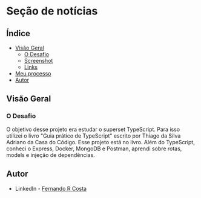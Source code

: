 # Seção de notícias

## Índice

- [Visão Geral](#visão-geral)
  - [O Desafio](#o-desafio)
  - [Screenshot](#screenshot)
  - [Links](#links)
- [Meu processo](#meu-processo)
- [Autor](#autor)

## Visão Geral

### O Desafio

O objetivo desse projeto era estudar o superset TypeScript. Para isso utilizei o livro "Guia prático de TypeScript" escrito por Thiago da Silva Adriano da Casa do Código. Esse projeto está no livro.
Além do TypeScript, conheci o Express, Docker, MongoDB e Postman, aprendi sobre rotas, models e injeção de dependências.

## Autor

- LinkedIn - [Fernando R Costa](https://www.linkedin.com/in/fernando-r-costa/)